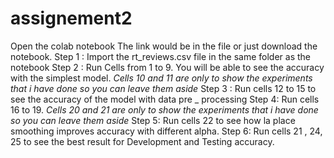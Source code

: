 # assignement2
Open the colab notebook The link would be in the file or just download the notebook.
Step 1 : Import the rt_reviews.csv file in the same folder as the notebook
Step 2 : Run Cells from 1 to 9. You will be able to see the accuracy with the simplest model.
_Cells 10 and 11 are only to show the experiments that i have done so you can leave them aside_
Step 3 : Run cells 12 to 15 to see the accuracy of the model with data pre _ processing 
Step 4: Run cells 16 to 19. 
_Cells 20 and 21 are only to show the experiments that i have done so you can leave them aside_
Step 5: Run cells 22 to see how la place smoothing improves accuracy with different alpha. 
Step 6: Run cells 21 , 24, 25 to see the best result for Development and Testing accuracy. 
